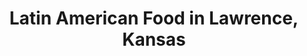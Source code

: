 ---
active: true
name: Latin American
sitemap: true
slug: latin-american
title: Latin American Food in Lawrence, Kansas
---